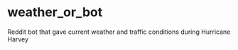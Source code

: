 # weather_or_bot
Reddit bot that gave current weather and traffic conditions during Hurricane Harvey
